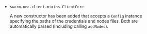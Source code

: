 * `swarm.neo.client.mixins.ClientCore`

  A new constructor has been added that accepts a ``Config`` instance
  specifying the paths of the credentials and nodes files. Both are
  automatically parsed (including calling ``addNodes``).

